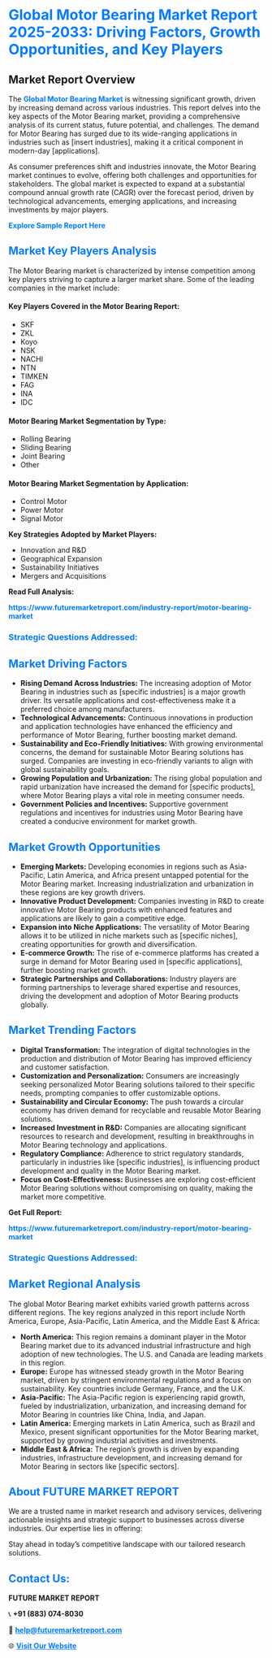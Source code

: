 <h1 style="color: #007BFF;">Global Motor Bearing Market Report 2025-2033: Driving Factors, Growth Opportunities, and Key Players</h1>

<section id="overview">
<h2>Market Report Overview</h2>
<p>The <a href="https://www.futuremarketreport.com/industry-report/motor-bearing-market" style="color: #007BFF; text-decoration: none;"><strong>Global Motor Bearing Market</strong></a> is witnessing significant growth, driven by increasing demand across various industries. This report delves into the key aspects of the Motor Bearing market, providing a comprehensive analysis of its current status, future potential, and challenges. The demand for Motor Bearing has surged due to its wide-ranging applications in industries such as [insert industries], making it a critical component in modern-day [applications].</p>
<p>As consumer preferences shift and industries innovate, the Motor Bearing market continues to evolve, offering both challenges and opportunities for stakeholders. The global market is expected to expand at a substantial compound annual growth rate (CAGR) over the forecast period, driven by technological advancements, emerging applications, and increasing investments by major players.</p>
</section>

<section id="overview">
<p><a href="https://www.futuremarketreport.com/request-sample/reportId=36757" style="color: #007BFF; text-decoration: none;"><strong>Explore Sample Report Here</strong></a></p>
</section>

<section id="key-players">
<h2 style="color: #007BFF;">Market Key Players Analysis</h2>
<p>The Motor Bearing market is characterized by intense competition among key players striving to capture a larger market share. Some of the leading companies in the market include:</p>
<h4>Key Players Covered in the Motor Bearing Report:</h4>
<ul><li>SKF</li><li>ZKL</li><li>Koyo</li><li>NSK</li><li>NACHI</li><li>NTN</li><li>TIMKEN</li><li>FAG</li><li>INA</li><li>IDC</li></ul>
<h4>Motor Bearing Market Segmentation by Type:</h4>
<ul><li>Rolling Bearing</li><li>Sliding Bearing</li><li>Joint Bearing</li><li>Other</li></ul>

<h4>Motor Bearing Market Segmentation by Application:</h4>
<ul><li>Control Motor</li><li>Power Motor</li><li>Signal Motor</li></ul>
<p><strong>Key Strategies Adopted by Market Players:</strong></p>
<ul>
<li>Innovation and R&D</li>
<li>Geographical Expansion</li>
<li>Sustainability Initiatives</li>
<li>Mergers and Acquisitions</li>
</ul>
</section>

<section>
<p><strong>Read Full Analysis: </strong></p><a href="https://www.futuremarketreport.com/industry-report/motor-bearing-market" style="color: #007BFF; text-decoration: none;"><strong>https://www.futuremarketreport.com/industry-report/motor-bearing-market</strong></a>
<h3 style="color: #007BFF;">Strategic Questions Addressed:</h3>
</section>

<section id="driving-factors">
<h2 style="color: #007BFF;">Market Driving Factors</h2>
<ul>
<li><strong>Rising Demand Across Industries:</strong> The increasing adoption of Motor Bearing in industries such as [specific industries] is a major growth driver. Its versatile applications and cost-effectiveness make it a preferred choice among manufacturers.</li>
<li><strong>Technological Advancements:</strong> Continuous innovations in production and application technologies have enhanced the efficiency and performance of Motor Bearing, further boosting market demand.</li>
<li><strong>Sustainability and Eco-Friendly Initiatives:</strong> With growing environmental concerns, the demand for sustainable Motor Bearing solutions has surged. Companies are investing in eco-friendly variants to align with global sustainability goals.</li>
<li><strong>Growing Population and Urbanization:</strong> The rising global population and rapid urbanization have increased the demand for [specific products], where Motor Bearing plays a vital role in meeting consumer needs.</li>
<li><strong>Government Policies and Incentives:</strong> Supportive government regulations and incentives for industries using Motor Bearing have created a conducive environment for market growth.</li>
</ul>
</section>

<section id="growth-opportunities">
<h2 style="color: #007BFF;">Market Growth Opportunities</h2>
<ul>
<li><strong>Emerging Markets:</strong> Developing economies in regions such as Asia-Pacific, Latin America, and Africa present untapped potential for the Motor Bearing market. Increasing industrialization and urbanization in these regions are key growth drivers.</li>
<li><strong>Innovative Product Development:</strong> Companies investing in R&D to create innovative Motor Bearing products with enhanced features and applications are likely to gain a competitive edge.</li>
<li><strong>Expansion into Niche Applications:</strong> The versatility of Motor Bearing allows it to be utilized in niche markets such as [specific niches], creating opportunities for growth and diversification.</li>
<li><strong>E-commerce Growth:</strong> The rise of e-commerce platforms has created a surge in demand for Motor Bearing used in [specific applications], further boosting market growth.</li>
<li><strong>Strategic Partnerships and Collaborations:</strong> Industry players are forming partnerships to leverage shared expertise and resources, driving the development and adoption of Motor Bearing products globally.</li>
</ul>
</section>

<section id="trending-factors">
<h2 style="color: #007BFF;">Market Trending Factors</h2>
<ul>
<li><strong>Digital Transformation:</strong> The integration of digital technologies in the production and distribution of Motor Bearing has improved efficiency and customer satisfaction.</li>
<li><strong>Customization and Personalization:</strong> Consumers are increasingly seeking personalized Motor Bearing solutions tailored to their specific needs, prompting companies to offer customizable options.</li>
<li><strong>Sustainability and Circular Economy:</strong> The push towards a circular economy has driven demand for recyclable and reusable Motor Bearing solutions.</li>
<li><strong>Increased Investment in R&D:</strong> Companies are allocating significant resources to research and development, resulting in breakthroughs in Motor Bearing technology and applications.</li>
<li><strong>Regulatory Compliance:</strong> Adherence to strict regulatory standards, particularly in industries like [specific industries], is influencing product development and quality in the Motor Bearing market.</li>
<li><strong>Focus on Cost-Effectiveness:</strong> Businesses are exploring cost-efficient Motor Bearing solutions without compromising on quality, making the market more competitive.</li>
</ul>
</section>

<section>
<p><strong>Get Full Report: </strong></p><a href="https://www.futuremarketreport.com/industry-report/motor-bearing-market" style="color: #007BFF; text-decoration: none;"><strong>https://www.futuremarketreport.com/industry-report/motor-bearing-market</strong></a>
<h3 style="color: #007BFF;">Strategic Questions Addressed:</h3>
</section>


<section id="regional-analysis">
<h2 style="color: #007BFF;">Market Regional Analysis</h2>
<p>The global Motor Bearing market exhibits varied growth patterns across different regions. The key regions analyzed in this report include North America, Europe, Asia-Pacific, Latin America, and the Middle East & Africa:</p>
<ul>
<li><strong>North America:</strong> This region remains a dominant player in the Motor Bearing market due to its advanced industrial infrastructure and high adoption of new technologies. The U.S. and Canada are leading markets in this region.</li>
<li><strong>Europe:</strong> Europe has witnessed steady growth in the Motor Bearing market, driven by stringent environmental regulations and a focus on sustainability. Key countries include Germany, France, and the U.K.</li>
<li><strong>Asia-Pacific:</strong> The Asia-Pacific region is experiencing rapid growth, fueled by industrialization, urbanization, and increasing demand for Motor Bearing in countries like China, India, and Japan.</li>
<li><strong>Latin America:</strong> Emerging markets in Latin America, such as Brazil and Mexico, present significant opportunities for the Motor Bearing market, supported by growing industrial activities and investments.</li>
<li><strong>Middle East & Africa:</strong> The region’s growth is driven by expanding industries, infrastructure development, and increasing demand for Motor Bearing in sectors like [specific sectors].</li>
</ul>
</section>

<footer>
<h2 style="color: #007BFF;">About FUTURE MARKET REPORT</h2>
<p>We are a trusted name in market research and advisory services, delivering actionable insights and strategic support to businesses across diverse industries. Our expertise lies in offering:</p>

<p>Stay ahead in today’s competitive landscape with our tailored research solutions.</p>

<h2 style="color: #007BFF;">Contact Us:</h2>
<p><strong>FUTURE MARKET REPORT</strong></p>
<p>📞 <strong>+91 (883) 074-8030</strong></p>
<p>📧 <strong><a href="mailto:help@futuremarketreport.com" style="color: #007BFF;">help@futuremarketreport.com</a></strong></p>
<p>🌐 <strong><a href="https://www.futuremarketreport.com/" style="color: #007BFF;">Visit Our Website</a></strong></p>
</footer>